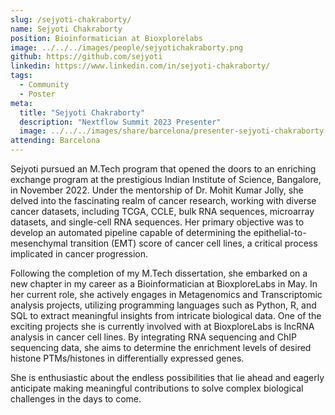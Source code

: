 ```yaml
---
slug: /sejyoti-chakraborty/
name: Sejyoti Chakraborty
position: Bioinformatician at Bioxplorelabs
image: ../../../images/people/sejyotichakraborty.png
github: https://github.com/sejyoti
linkedin: https://www.linkedin.com/in/sejyoti-chakraborty/
tags:
  - Community
  - Poster
meta:
  title: "Sejyoti Chakraborty"
  description: "Nextflow Summit 2023 Presenter"
  image: ../../../images/share/barcelona/presenter-sejyoti-chakraborty.jpg
attending: Barcelona
---
```


Sejyoti pursued an M.Tech program that opened the doors to an enriching exchange program at the prestigious Indian Institute of Science, Bangalore, in November 2022. Under the mentorship of Dr. Mohit Kumar Jolly, she delved into the fascinating realm of cancer research, working with diverse cancer datasets, including TCGA, CCLE, bulk RNA sequences, microarray datasets, and single-cell RNA sequences. Her primary objective was to develop an automated pipeline capable of determining the epithelial-to-mesenchymal transition (EMT) score of cancer cell lines, a critical process implicated in cancer progression.

Following the completion of my M.Tech dissertation, she embarked on a new chapter in my career as a Bioinformatician at BioxploreLabs in May. In her current role, she actively engages in Metagenomics and Transcriptomic analysis projects, utilizing programming languages such as Python, R, and SQL to extract meaningful insights from intricate biological data. One of the exciting projects she is currently involved with at BioxploreLabs is lncRNA analysis in cancer cell lines. By integrating RNA sequencing and ChIP sequencing data, she aims to determine the enrichment levels of desired histone PTMs/histones in differentially expressed genes.

She is enthusiastic about the endless possibilities that lie ahead and eagerly anticipate making meaningful contributions to solve complex biological challenges in the days to come.